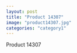 ```yaml
---
layout: post
title: "Product 14307"
image: "product14307.jpg"
categories: "category1"
---
```

Product 14307
